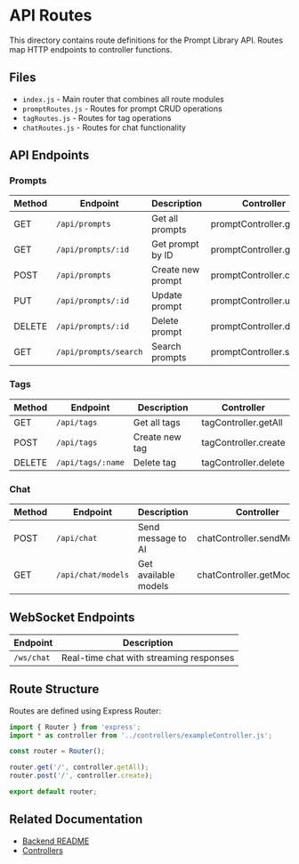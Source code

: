 # API Routes

This directory contains route definitions for the Prompt Library API. Routes map HTTP endpoints to controller functions.

## Files

- `index.js` - Main router that combines all route modules
- `promptRoutes.js` - Routes for prompt CRUD operations
- `tagRoutes.js` - Routes for tag operations
- `chatRoutes.js` - Routes for chat functionality

## API Endpoints

### Prompts

| Method | Endpoint | Description | Controller |
|--------|----------|-------------|------------|
| GET | `/api/prompts` | Get all prompts | promptController.getAll |
| GET | `/api/prompts/:id` | Get prompt by ID | promptController.getById |
| POST | `/api/prompts` | Create new prompt | promptController.create |
| PUT | `/api/prompts/:id` | Update prompt | promptController.update |
| DELETE | `/api/prompts/:id` | Delete prompt | promptController.delete |
| GET | `/api/prompts/search` | Search prompts | promptController.search |

### Tags

| Method | Endpoint | Description | Controller |
|--------|----------|-------------|------------|
| GET | `/api/tags` | Get all tags | tagController.getAll |
| POST | `/api/tags` | Create new tag | tagController.create |
| DELETE | `/api/tags/:name` | Delete tag | tagController.delete |

### Chat

| Method | Endpoint | Description | Controller |
|--------|----------|-------------|------------|
| POST | `/api/chat` | Send message to AI | chatController.sendMessage |
| GET | `/api/chat/models` | Get available models | chatController.getModels |

## WebSocket Endpoints

| Endpoint | Description |
|----------|-------------|
| `/ws/chat` | Real-time chat with streaming responses |

## Route Structure

Routes are defined using Express Router:

```javascript
import { Router } from 'express';
import * as controller from '../controllers/exampleController.js';

const router = Router();

router.get('/', controller.getAll);
router.post('/', controller.create);

export default router;
```

## Related Documentation

- [Backend README](../../README.md)
- [Controllers](../controllers/README.md)
